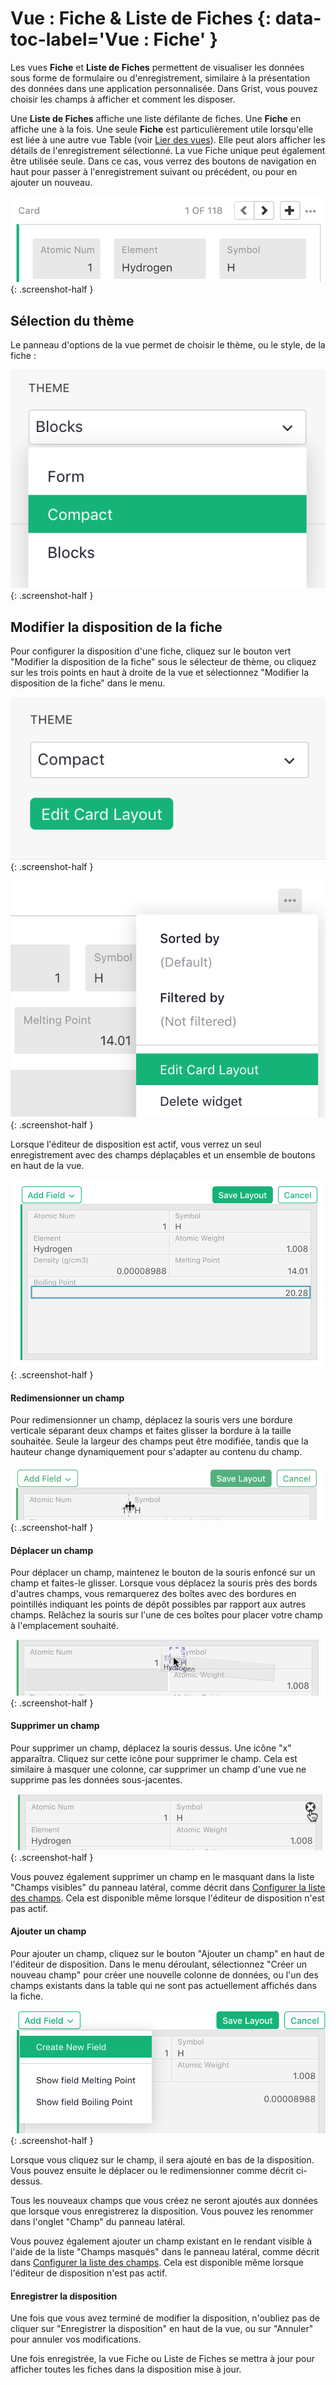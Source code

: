 # Vue : Fiche & Liste de Fiches {: data-toc-label='Vue : Fiche' }

Les vues **Fiche** et **Liste de Fiches** permettent de visualiser les données sous forme de formulaire ou d'enregistrement, similaire à la présentation des données dans une application personnalisée. Dans Grist, vous pouvez choisir les champs à afficher et comment les disposer.

Une **Liste de Fiches** affiche une liste défilante de fiches. Une **Fiche** en affiche une à la fois. Une seule **Fiche** est particulièrement utile lorsqu'elle est liée à une autre vue Table (voir [Lier des vues](linking-widgets.md)). Elle peut alors afficher les détails de l'enregistrement sélectionné. La vue Fiche unique peut également être utilisée seule. Dans ce cas, vous verrez des boutons de navigation en haut pour passer à l'enregistrement suivant ou précédent, ou pour en ajouter un nouveau.

  *![card_navigation](images/card_navigation.png)*
  {: .screenshot-half }

## Sélection du thème

Le panneau d'options de la vue permet de choisir le thème, ou le style, de la fiche :

  *![card_theme](images/card_theme.png)*
  {: .screenshot-half }

## Modifier la disposition de la fiche
Pour configurer la disposition d'une fiche, cliquez sur le bouton vert "Modifier la disposition de la fiche" sous le sélecteur de thème, ou cliquez sur les trois points en haut à droite de la vue et sélectionnez "Modifier la disposition de la fiche" dans le menu.

  *![card_edit_button](images/card_edit_button.png)*
  {: .screenshot-half }

  *![card_edit_menu](images/card_edit_menu.png)*
  {: .screenshot-half }

Lorsque l'éditeur de disposition est actif, vous verrez un seul enregistrement avec des champs déplaçables et un ensemble de boutons en haut de la vue.

  *![card_layout_editor](images/card_layout_editor.png)*
  {: .screenshot-half }

#### Redimensionner un champ
Pour redimensionner un champ, déplacez la souris vers une bordure verticale séparant deux champs et faites glisser la bordure à la taille souhaitée. Seule la largeur des champs peut être modifiée, tandis que la hauteur change dynamiquement pour s'adapter au contenu du champ.

  *![card_layout_resize](images/card_layout_resize.png)*
  {: .screenshot-half }

#### Déplacer un champ
Pour déplacer un champ, maintenez le bouton de la souris enfoncé sur un champ et faites-le glisser. Lorsque vous déplacez la souris près des bords d'autres champs, vous remarquerez des boîtes avec des bordures en pointillés indiquant les points de dépôt possibles par rapport aux autres champs. Relâchez la souris sur l'une de ces boîtes pour placer votre champ à l'emplacement souhaité.

  *![card_layout_move](images/card_layout_move.png)*
  {: .screenshot-half }

#### Supprimer un champ
Pour supprimer un champ, déplacez la souris dessus. Une icône "x" apparaîtra. Cliquez sur cette icône pour supprimer le champ. Cela est similaire à masquer une colonne, car supprimer un champ d'une vue ne supprime pas les données sous-jacentes.

  *![card_layout_delete](images/card_layout_delete.png)*
  {: .screenshot-half }

Vous pouvez également supprimer un champ en le masquant dans la liste "Champs visibles" du panneau latéral, comme décrit dans [Configurer la liste des champs](page-widgets.md#configuring-field-lists). Cela est disponible même lorsque l'éditeur de disposition n'est pas actif.

#### Ajouter un champ
Pour ajouter un champ, cliquez sur le bouton "Ajouter un champ" en haut de l'éditeur de disposition. Dans le menu déroulant, sélectionnez "Créer un nouveau champ" pour créer une nouvelle colonne de données, ou l'un des champs existants dans la table qui ne sont pas actuellement affichés dans la fiche.

  *![card_layout_add_menu](images/card_layout_add_menu.png)*
  {: .screenshot-half }

Lorsque vous cliquez sur le champ, il sera ajouté en bas de la disposition. Vous pouvez ensuite le déplacer ou le redimensionner comme décrit ci-dessus.

Tous les nouveaux champs que vous créez ne seront ajoutés aux données que lorsque vous enregistrerez la disposition. Vous pouvez les renommer dans l'onglet "Champ" du panneau latéral.

Vous pouvez également ajouter un champ existant en le rendant visible à l'aide de la liste "Champs masqués" dans le panneau latéral, comme décrit dans [Configurer la liste des champs](page-widgets.md#configuring-field-lists). Cela est disponible même lorsque l'éditeur de disposition n'est pas actif.

#### Enregistrer la disposition

Une fois que vous avez terminé de modifier la disposition, n'oubliez pas de cliquer sur "Enregistrer la disposition" en haut de la vue, ou sur "Annuler" pour annuler vos modifications.

Une fois enregistrée, la vue Fiche ou Liste de Fiches se mettra à jour pour afficher toutes les fiches dans la disposition mise à jour.
